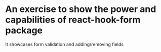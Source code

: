 # An exercise to show the power and capabilities of react-hook-form package

It showcases form validation and adding/removing fields
